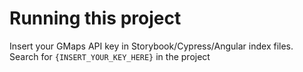 # Running this project

Insert your GMaps API key in Storybook/Cypress/Angular index files. Search for `{INSERT_YOUR_KEY_HERE}` in the project
